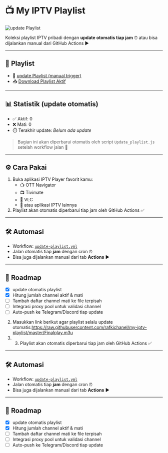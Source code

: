 # 📺 My IPTV Playlist

![update Playlist](https://github.com/rafkichanel/my-iptv-playlist/actions/workflows/update-playlist.yml/badge.svg)

Koleksi playlist IPTV pribadi dengan **update otomatis tiap jam** ⏰ atau bisa dijalankan manual dari GitHub Actions ▶️  

---

## 📂 Playlist

- 🔄 [update Playlist (manual trigger)](../../actions/workflows/update-playlist.yml)
- 📥 [Download Playlist Aktif](https://raw.githubusercontent.com/rafkichanel/my-iptv-playlist/master/Finalplay.m3u)

---

## 📊 Statistik (update otomatis)

- ✅ Aktif: 0  
- ❌ Mati: 0  
- ⏱️ Terakhir update: *Belum ada update*  

> Bagian ini akan diperbarui otomatis oleh script `Update_playlist.js` setelah workflow jalan 🚀

---

## ⚙️ Cara Pakai

1. Buka aplikasi IPTV Player favorit kamu:
   - 📺 OTT Navigator  
   - 📺 Tivimate  
   - 🎥 VLC  
   - 📱 atau aplikasi IPTV lainnya  
3. Playlist akan otomatis diperbarui tiap jam oleh GitHub Actions ✅  

---

## 🛠️ Automasi

- Workflow: [`update-playlist.yml`](.github/workflows/update-playlist.yml)  
- Jalan otomatis tiap **jam** dengan cron ⏰  
- Bisa juga dijalankan manual dari tab **Actions** ▶️  

---

## 🚀 Roadmap

- [x] update otomatis playlist  
- [x] Hitung jumlah channel aktif & mati  
- [ ] Tambah daftar channel mati ke file terpisah  
- [ ] Integrasi proxy pool untuk validasi channel  
- [ ] Auto-push ke Telegram/Discord tiap update
2. Masukkan link berikut agar playlist selalu update otomatis:https://raw.githubusercontent.com/rafkichanel/my-iptv-playlist/master/Finalplay.m3u
3. 3. Playlist akan otomatis diperbarui tiap jam oleh GitHub Actions ✅  

---

## 🛠️ Automasi

- Workflow: [`update-playlist.yml`](.github/workflows/update-playlist.yml)  
- Jalan otomatis tiap **jam** dengan cron ⏰  
- Bisa juga dijalankan manual dari tab **Actions** ▶️  

---

## 🚀 Roadmap

- [x] update otomatis playlist  
- [x] Hitung jumlah channel aktif & mati  
- [ ] Tambah daftar channel mati ke file terpisah  
- [ ] Integrasi proxy pool untuk validasi channel  
- [ ] Auto-push ke Telegram/Discord tiap update
